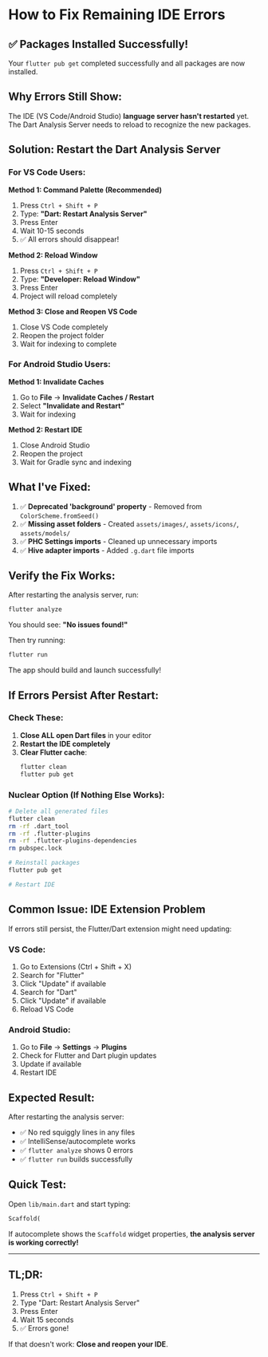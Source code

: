 # How to Fix Remaining IDE Errors

## ✅ Packages Installed Successfully!

Your `flutter pub get` completed successfully and all packages are now installed.

## Why Errors Still Show:

The IDE (VS Code/Android Studio) **language server hasn't restarted** yet. The Dart Analysis Server needs to reload to recognize the new packages.

## Solution: Restart the Dart Analysis Server

### For VS Code Users:

**Method 1: Command Palette (Recommended)**
1. Press `Ctrl + Shift + P`
2. Type: **"Dart: Restart Analysis Server"**
3. Press Enter
4. Wait 10-15 seconds
5. ✅ All errors should disappear!

**Method 2: Reload Window**
1. Press `Ctrl + Shift + P`
2. Type: **"Developer: Reload Window"**
3. Press Enter
4. Project will reload completely

**Method 3: Close and Reopen VS Code**
1. Close VS Code completely
2. Reopen the project folder
3. Wait for indexing to complete

### For Android Studio Users:

**Method 1: Invalidate Caches**
1. Go to **File** → **Invalidate Caches / Restart**
2. Select **"Invalidate and Restart"**
3. Wait for indexing

**Method 2: Restart IDE**
1. Close Android Studio
2. Reopen the project
3. Wait for Gradle sync and indexing

## What I've Fixed:

1. ✅ **Deprecated 'background' property** - Removed from `ColorScheme.fromSeed()`
2. ✅ **Missing asset folders** - Created `assets/images/`, `assets/icons/`, `assets/models/`
3. ✅ **PHC Settings imports** - Cleaned up unnecessary imports
4. ✅ **Hive adapter imports** - Added `.g.dart` file imports

## Verify the Fix Works:

After restarting the analysis server, run:

```bash
flutter analyze
```

You should see: **"No issues found!"**

Then try running:

```bash
flutter run
```

The app should build and launch successfully!

## If Errors Persist After Restart:

### Check These:

1. **Close ALL open Dart files** in your editor
2. **Restart the IDE completely**
3. **Clear Flutter cache**:
   ```bash
   flutter clean
   flutter pub get
   ```

### Nuclear Option (If Nothing Else Works):

```bash
# Delete all generated files
flutter clean
rm -rf .dart_tool
rm -rf .flutter-plugins
rm -rf .flutter-plugins-dependencies
rm pubspec.lock

# Reinstall packages
flutter pub get

# Restart IDE
```

## Common Issue: IDE Extension Problem

If errors still persist, the Flutter/Dart extension might need updating:

### VS Code:
1. Go to Extensions (Ctrl + Shift + X)
2. Search for "Flutter"
3. Click "Update" if available
4. Search for "Dart"
5. Click "Update" if available
6. Reload VS Code

### Android Studio:
1. Go to **File** → **Settings** → **Plugins**
2. Check for Flutter and Dart plugin updates
3. Update if available
4. Restart IDE

## Expected Result:

After restarting the analysis server:
- ✅ No red squiggly lines in any files
- ✅ IntelliSense/autocomplete works
- ✅ `flutter analyze` shows 0 errors
- ✅ `flutter run` builds successfully

## Quick Test:

Open `lib/main.dart` and start typing:
```dart
Scaffold(
```

If autocomplete shows the `Scaffold` widget properties, **the analysis server is working correctly!**

---

## TL;DR:

1. Press `Ctrl + Shift + P`
2. Type "Dart: Restart Analysis Server"
3. Press Enter
4. Wait 15 seconds
5. ✅ Errors gone!

If that doesn't work: **Close and reopen your IDE**.
